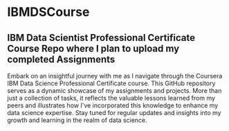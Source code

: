 # IBMDSCourse
## IBM Data Scientist Professional Certificate Course Repo where I plan to upload my completed Assignments
Embark on an insightful journey with me as I navigate through the Coursera IBM Data Science Professional Certificate course. This GitHub repository serves as a dynamic showcase of my assignments and projects. More than just a collection of tasks, it reflects the valuable lessons learned from my peers and illustrates how I've incorporated this knowledge to enhance my data science expertise. Stay tuned for regular updates and insights into my growth and learning in the realm of data science.
